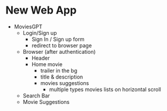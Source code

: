 # New Web App

- MoviesGPT
    - Login/Sign up
        - Sign In / Sign up form
        - redirect to browser page
    - Browser (after authentication)
        - Header
        - Home movie
            - trailer in the bg
            - title & description
            - movies suggestions
                - multiple types movies lists on horizontal scroll
    - Search Bar
    - Movie Suggestions
